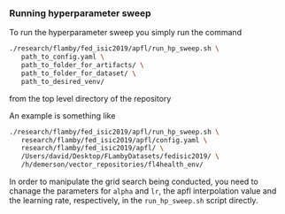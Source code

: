 ### Running hyperparameter sweep

To run the hyperparameter sweep you simply run the command

```bash
./research/flamby/fed_isic2019/apfl/run_hp_sweep.sh \
   path_to_config.yaml \
   path_to_folder_for_artifacts/ \
   path_to_folder_for_dataset/ \
   path_to_desired_venv/
```

from the top level directory of the repository

An example is something like
``` bash
./research/flamby/fed_isic2019/apfl/run_hp_sweep.sh \
   research/flamby/fed_isic2019/apfl/config.yaml \
   research/flamby/fed_isic2019/apfl/ \
   /Users/david/Desktop/FLambyDatasets/fedisic2019/ \
   /h/demerson/vector_repositories/fl4health_env/
```

In order to manipulate the grid search being conducted, you need to chanage the parameters for `alpha` and `lr`, the apfl interpolation value and the learning rate, respectively, in the `run_hp_sweep.sh` script directly.

